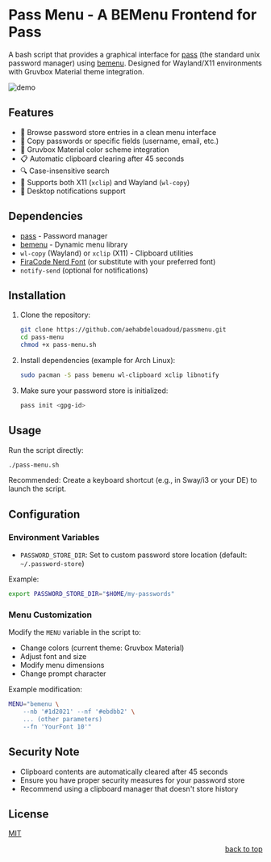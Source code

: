 # Pass Menu - A BEMenu Frontend for Pass

A bash script that provides a graphical interface for [pass](https://www.passwordstore.org/) (the standard unix password manager) using [bemenu](https://github.com/Cloudef/bemenu). Designed for Wayland/X11 environments with Gruvbox Material theme integration.

![demo](https://github.com/user-attachments/assets/5c2b210e-6ca3-4c7b-bda4-a72c5fbabe7d)

## Features

- 📁 Browse password store entries in a clean menu interface
- 🔐 Copy passwords or specific fields (username, email, etc.)
- 🎨 Gruvbox Material color scheme integration
- 📋 Automatic clipboard clearing after 45 seconds
- 🔍 Case-insensitive search
- 🔄 Supports both X11 (`xclip`) and Wayland (`wl-copy`)
- 📱 Desktop notifications support

## Dependencies

- [pass](https://www.passwordstore.org/) - Password manager
- [bemenu](https://github.com/Cloudef/bemenu) - Dynamic menu library
- `wl-copy` (Wayland) or `xclip` (X11) - Clipboard utilities
- [FiraCode Nerd Font](https://www.nerdfonts.com/) (or substitute with your preferred font)
- `notify-send` (optional for notifications)

## Installation

1. Clone the repository:
   ```bash
   git clone https://github.com/aehabdelouadoud/passmenu.git
   cd pass-menu
   chmod +x pass-menu.sh
   ```

2. Install dependencies (example for Arch Linux):
   ```bash
   sudo pacman -S pass bemenu wl-clipboard xclip libnotify
   ```

3. Make sure your password store is initialized:
   ```bash
   pass init <gpg-id>
   ```

## Usage

Run the script directly:
```bash
./pass-menu.sh
```

Recommended: Create a keyboard shortcut (e.g., in Sway/i3 or your DE) to launch the script.

## Configuration

### Environment Variables
- `PASSWORD_STORE_DIR`: Set to custom password store location (default: `~/.password-store`)
  
Example:
```bash
export PASSWORD_STORE_DIR="$HOME/my-passwords"
```

### Menu Customization
Modify the `MENU` variable in the script to:
- Change colors (current theme: Gruvbox Material)
- Adjust font and size
- Modify menu dimensions
- Change prompt character

Example modification:
```bash
MENU="bemenu \
    --nb '#1d2021' --nf '#ebdbb2' \
    ... (other parameters)
    --fn 'YourFont 10'"
```

## Security Note

- Clipboard contents are automatically cleared after 45 seconds
- Ensure you have proper security measures for your password store
- Recommend using a clipboard manager that doesn't store history

## License

[MIT](LICENSE)

<p align="right"><a href="#readme-top">back to top</a></p>
